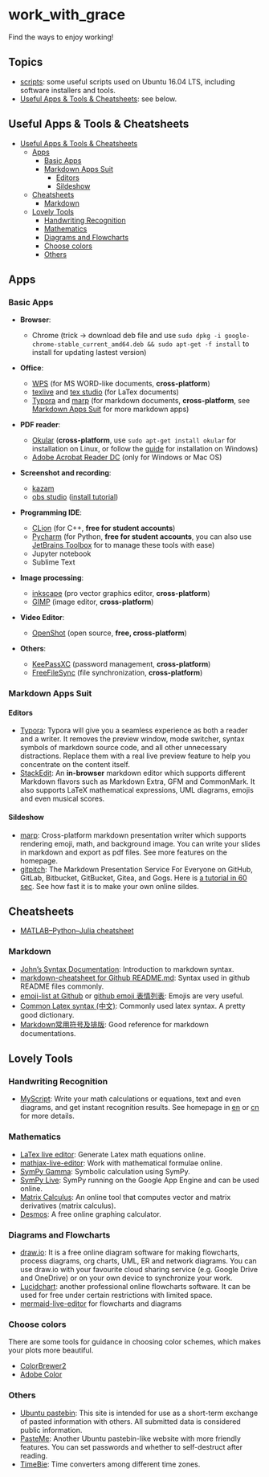 # work_with_grace
Find the ways to enjoy working!

## Topics

- [scripts](./scripts): some useful scripts used on Ubuntu 16.04 LTS, including software installers and tools.
- [Useful Apps & Tools & Cheatsheets](#useful-apps--tools--cheatsheets): see below.

## Useful Apps & Tools & Cheatsheets

   * [Useful Apps & Tools & Cheatsheets](#useful-apps--tools--cheatsheets)
      * [Apps](#apps)
         * [Basic Apps](#basic-apps)
         * [Markdown Apps Suit](#markdown-apps-suit)
            * [Editors](#editors)
            * [Sildeshow](#sildeshow)
      * [Cheatsheets](#cheatsheets)
         * [Markdown](#markdown)
      * [Lovely Tools](#lovely-tools)
         * [Handwriting Recognition](#handwriting-recognition)
         * [Mathematics](#mathematics)
         * [Diagrams and Flowcharts](#diagrams-and-flowcharts)
         * [Choose colors](#choose-colors)
         * [Others](#others)

## Apps

### Basic Apps

- **Browser**: 
  - Chrome (trick -> download deb file and use `sudo dpkg -i google-chrome-stable_current_amd64.deb && sudo apt-get -f install` to install for updating lastest version)
- **Office**: 

  - [WPS](https://www.wps.cn/) (for MS WORD-like documents, **cross-platform**)
  - [texlive](https://tug.org/texlive/acquire-netinstall.html) and [tex studio](https://texstudio.org/) (for LaTex documents)
  - [Typora](https://typora.io/) and [marp](https://yhatt.github.io/marp/) (for markdown documents, **cross-platform**, see [Markdown Apps Suit](#markdown-apps-suit) for more markdown apps)
- **PDF reader**: 

  - [Okular](https://okular.kde.org/) (**cross-platform**, use `sudo apt-get install okular` for installation on Linux, or follow the [guide](./docs/how_to_install_okular_on_windows.md) for installation on Windows)
  - [Adobe Acrobat Reader DC](https://acrobat.adobe.com/us/en/acrobat/pdf-reader.html?ef_id=CjwKCAjw3c_tBRA4EiwAICs8CqfJwkZQVEh0JHEn58n2Z_L3HQC8Y6SiXZ_32RRFHm0oWd_Euk2PQxoCjAAQAvD_BwE:G:s&s_kwcid=AL!3085!3!384071942576!b!!g!!%2Badobe%2Bacrobat%2Breader&gclid=CjwKCAjw3c_tBRA4EiwAICs8CqfJwkZQVEh0JHEn58n2Z_L3HQC8Y6SiXZ_32RRFHm0oWd_Euk2PQxoCjAAQAvD_BwE) (only for Windows or Mac OS)
- **Screenshot and recording**: 
  - [kazam](https://launchpad.net/kazam)
  - [obs studio](https://obsproject.com/zh-cn) ([install tutorial](https://obsproject.com/wiki/install-instructions#linux))
- **Programming IDE**: 

  - [CLion](https://www.jetbrains.com/clion/) (for C++, **free for student accounts**)
  - [Pycharm](https://www.jetbrains.com/pycharm/) (for Python, **free for student accounts**, you can also use [JetBrains Toolbox](https://www.jetbrains.com/toolbox-app/) for to manage these tools with ease)
  - Jupyter notebook
  - Sublime Text
- **Image processing**: 

  - [inkscape](https://inkscape.org/) (pro vector graphics editor, **cross-platform**)
  - [GIMP](https://www.gimp.org/) (image editor, **cross-platform**)
- **Video Editor**: 

  - [OpenShot](https://www.openshot.org/) (open source, **free, cross-platform**)
- **Others**: 

  - [KeePassXC](https://keepassxc.org/) (password management, **cross-platform**)
  - [FreeFileSync](https://freefilesync.org/) (file synchronization, **cross-platform**)

### Markdown Apps Suit

#### Editors

* [Typora](https://typora.io/#): Typora will give you a seamless experience as both a reader and a writer. It removes the preview window, mode switcher, syntax symbols of markdown source code, and all other unnecessary distractions. Replace them with a real live preview feature to help you concentrate on the content itself.
* [StackEdit](https://stackedit.io/): An **in-browser** markdown editor which supports different Markdown flavors such as Markdown Extra, GFM and CommonMark. It also supports LaTeX mathematical expressions, UML diagrams, emojis and even musical scores.

#### Sildeshow

* [marp](https://yhatt.github.io/marp/): Cross-platform markdown presentation writer which supports rendering emoji, math, and background image. You can write your slides in markdown and export as pdf files. See more features on the homepage.
* [gitpitch](https://github.com/gitpitch/gitpitch): The Markdown Presentation Service For Everyone on GitHub, GitLab, Bitbucket, GitBucket, Gitea, and Gogs. Here is [a tutorial in 60 sec](https://github.com/gitpitch/in-60-seconds). See how fast it is to make your own online sildes.

## Cheatsheets

- [MATLAB–Python–Julia cheatsheet](https://cheatsheets.quantecon.org/)

### Markdown

- [John’s Syntax Documentation](https://daringfireball.net/projects/markdown/syntax): Introduction to markdown syntax.
- [markdown-cheatsheet for Github README.md](https://github.com/tchapi/markdown-cheatsheet): Syntax used in github README files commonly.
- [emoji-list at Github](https://github.com/caiyongji/emoji-list) or [github emoji 表情列表](https://www.webpagefx.com/tools/emoji-cheat-sheet/): Emojis are very useful.
- [Common Latex syntax (中文)](http://www.mohu.org/info/symbols/symbols.htm): Commonly used latex syntax. A pretty good dictionary.
- [Markdown常用符号及排版](https://blog.csdn.net/u013914471/article/details/82973812#%E8%B7%B3%E8%BD%AC): Good reference for markdown documentations.

## Lovely Tools

### Handwriting Recognition

* [MyScript](https://webdemo.myscript.com/): Write your math calculations or equations, text and even diagrams, and get instant recognition results. See homepage in [en](https://developer.myscript.com/) or [cn](https://www.myscript.com/zh-hans) for more details.

### Mathematics
* [LaTex live editor](https://www.codecogs.com/latex/eqneditor.php): Generate Latex math equations online.
* [mathjax-live-editor](https://kerzol.github.io/markdown-mathjax/editor.html): Work with mathematical formulae online.
* [SymPy Gamma](https://www.sympygamma.com/input/?i=integrate%281+%2F+%281+%2B+x%5E2%29%29): Symbolic calculation using SymPy.
* [SymPy Live](https://live.sympy.org/): SymPy running on the Google App Engine and can be used online.
* [Matrix Calculus](http://www.matrixcalculus.org/): An online tool that computes vector and matrix derivatives (matrix calculus).
* [Desmos](https://www.desmos.com/calculator): A free online graphing calculator.

### Diagrams and Flowcharts
* [draw.io](https://about.draw.io/): It is a free online diagram software for making flowcharts, process diagrams, org charts, UML, ER and network diagrams. You can use draw.io with your favourite cloud sharing service (e.g. Google Drive and OneDrive) or on your own device to synchronize your work.
* [Lucidchart](https://www.lucidchart.com/): another professional online flowcharts software. It can be used  for free under certain restrictions with limited space.
* [mermaid-live-editor](https://mermaidjs.github.io/mermaid-live-editor) for flowcharts and diagrams

### Choose colors
There are some tools for guidance in choosing color schemes, which makes your plots more beautiful.

* [ColorBrewer2](http://colorbrewer2.org/)
* [Adobe Color](https://color.adobe.com/zh/create/image/)

### Others

* [Ubuntu pastebin](https://paste.ubuntu.com/): This site is intended for use as a short-term exchange of pasted information with others. All submitted data is considered public information.
* [PasteMe](https://pasteme.cn/): Another Ubuntu pastebin-like website with more friendly features. You can set passwords and whether to self-destruct after reading.
* [TimeBie](http://www.timebie.com/index.php): Time converters among different time zones.




